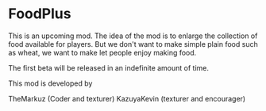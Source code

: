 FoodPlus
========

This is an upcoming mod. The idea of the mod is to enlarge the collection of food available for players. But we don't want to make simple plain food such as wheat, we want to make let people enjoy making food.

The first beta will be released in an indefinite amount of time.

This mod is developed by

TheMarkuz (Coder and texturer)
KazuyaKevin (texturer and encourager)
